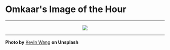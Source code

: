 # Omkaar's Image of the Hour

---

<div align="center">

<a href="https://unsplash.com/photos/a-crowded-street-in-a-city-at-night-sU-6QxzScaQ">
  <img src="https://images.unsplash.com/photo-1752654977065-a9cc9593c0b9?crop=entropy&cs=tinysrgb&fit=max&fm=jpg&ixid=M3w3NjA2Nzh8MHwxfHJhbmRvbXx8fHx8fHx8fDE3NTUyNjI4MDB8&ixlib=rb-4.1.0&q=80&w=1080" style="max-width:100%; height:auto;">
</a>



</div>

---

**Photo by** [Kevin Wang](https://unsplash.com/@kevin_w_) **on Unsplash**
